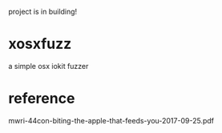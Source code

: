 project is in building!

# xosxfuzz
a simple osx iokit fuzzer

# reference
mwri-44con-biting-the-apple-that-feeds-you-2017-09-25.pdf
